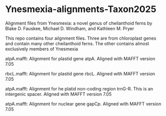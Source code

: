 # Ynesmexia-alignments-Taxon2025
Alignment files from Ynesmexia: a novel genus of cheilanthoid ferns by Blake D. Fauskee, Michael D. Windham, and Kathleen M. Pryer

This repo contains four ailgnment files. Three are from chloroplast genes and contain many other cheilanthoid ferns. The other contains almost exclusively members of Ynesmexia

atpA.mafft: Alignment for plastid gene atpA. Aligned with MAFFT version 7.05

rbcL.mafft: Alignment for plastid gene rbcL. Aligned with MAFFT version 7.05

atpA.mafft: Alignment for he platid non-coding region trnG-R. This is an intergenic spacer. Aligned with MAFFT version 7.05

atpA.mafft: Alignment for nuclear gene gapCp. Aligned with MAFFT version 7.05
